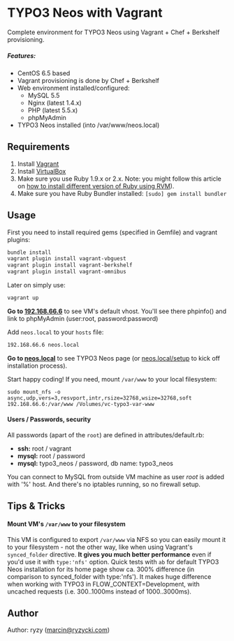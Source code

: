 # TYPO3 Neos with Vagrant

Complete environment for TYPO3 Neos using Vagrant + Chef + Berkshelf provisioning.

##### Features:
* CentOS 6.5 based
* Vagrant provisioning is done by Chef + Berkshelf
* Web environment installed/configured:
  * MySQL 5.5
  * Nginx (latest 1.4.x)
  * PHP (latest 5.5.x)
  * phpMyAdmin
* TYPO3 Neos installed (into /var/www/neos.local)

## Requirements

1. Install [Vagrant](http://www.vagrantup.com/)
2. Install [VirtualBox](https://www.virtualbox.org/)
3. Make sure you use Ruby 1.9.x or 2.x.
  Note: you might follow this article on [how to install different version of Ruby using RVM](http://misheska.com/blog/2013/06/16/using-rvm-to-manage-multiple-versions-of-ruby/)).
4. Make sure you have Ruby Bundler installed:
  ```[sudo] gem install bundler```

## Usage

First you need to install required gems (specified in Gemfile) and vagrant plugins:

```bash
bundle install
vagrant plugin install vagrant-vbguest
vagrant plugin install vagrant-berkshelf
vagrant plugin install vagrant-omnibus
```

Later on simply use:
```bash
vagrant up
```

**Go to [192.168.66.6](http://192.168.66.6/)** to see VM's default vhost. You'll see there phpinfo() and link to phpMyAdmin (user:root, password:password)

Add `neos.local` to your `hosts` file:
```bash
192.168.66.6 neos.local
```

**Go to [neos.local](http://neos.local/)** to see TYPO3 Neos page (or [neos.local/setup](http://neos.local/setup) to kick off installation process).

Start happy coding! If you need, mount `/var/www` to your local filesystem:
```
sudo mount_nfs -o async,udp,vers=3,resvport,intr,rsize=32768,wsize=32768,soft 192.168.66.6:/var/www /Volumes/vc-typo3-var-www
```

#### Users / Passwords, security

All passwords (apart of the `root`) are defined in attributes/default.rb:

* **ssh:** root / vagrant
* **mysql:** root / password
* **mysql:** typo3_neos / password, db name: typo3\_neos

You can connect to MySQL from outside VM machine as user _root_ is added with '%' host. And there's no iptables running, so no firewall setup.

## Tips & Tricks

#### Mount VM's `/var/www` to your filesystem

This VM is configured to export `/var/www` via NFS so you can easily mount it to your filesystem - not the other way, like when using Vagrant's `synced_folder` directive. **It gives you much better performance** even if you'd use it with `type:'nfs'` option. Quick tests with `ab` for default TYPO3 Neos installation for its home page show ca. 300% difference (in comparison to synced\_folder with type:'nfs'). It makes huge difference when working with TYPO3 in FLOW_CONTEXT=Development, with uncached requests (i.e. 300..1000ms instead of 1000..3000ms).


## Author

Author: ryzy (<marcin@ryzycki.com>)